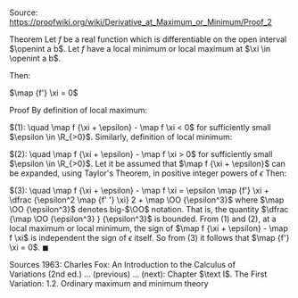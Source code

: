 # 

Source: https://proofwiki.org/wiki/Derivative_at_Maximum_or_Minimum/Proof_2

Theorem
Let $f$ be a real function which is differentiable on the open interval $\openint a b$.
Let $f$ have a local minimum or local maximum at $\xi \in \openint a b$.

Then:

$\map {f'} \xi = 0$


Proof
By definition of local maximum:

$(1): \quad \map f {\xi + \epsilon} - \map f \xi < 0$
for sufficiently small $\epsilon \in \R_{>0}$.
Similarly, definition of local minimum:

$(2): \quad \map f {\xi + \epsilon} - \map f \xi > 0$
for sufficiently small $\epsilon \in \R_{>0}$.
Let it be assumed that $\map f {\xi + \epsilon}$ can be expanded, using Taylor's Theorem, in positive integer powers of $\epsilon$
Then:

$(3): \quad \map f {\xi + \epsilon} - \map f \xi = \epsilon \map {f'} \xi + \dfrac {\epsilon^2 \map {f' '} \xi} 2 + \map \OO {\epsilon^3}$
where $\map \OO {\epsilon^3}$ denotes big-$\OO$ notation.
That is, the quantity $\dfrac {\map \OO {\epsilon^3} } {\epsilon^3}$ is bounded.
From $(1)$ and $(2)$, at a local maximum or local minimum, the sign of $\map f {\xi + \epsilon} - \map f \xi$ is independent the sign of $\epsilon$ itself.
So from $(3)$ it follows that $\map {f'} \xi = 0$.
$\blacksquare$


Sources
1963: Charles Fox: An Introduction to the Calculus of Variations (2nd ed.) ... (previous) ... (next): Chapter $\text I$. The First Variation: $1.2$. Ordinary maximum and minimum theory




